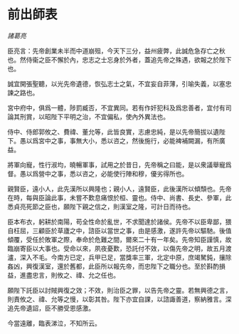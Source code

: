 <!DOCTYPE html>
<html lang="en">
<head>
    <meta charset="UTF-8">
    <meta name="viewport" content="width=device-width, initial-scale=1.0">
    <title>前出師表</title>
</head>
<body>
<h1>前出師表</h1>
<cite>諸葛亮</cite>
<p>臣亮言：先帝創業未半而中道崩殂，今天下三分，益州疲弊，此誠危急存亡之秋也。然侍衞之臣不懈於內，忠志之士忘身於外者，蓋追先帝之殊遇，欲報之於陛下也。</p>
<p>誠宜開張聖聽，以光先帝遺德，恢弘志士之氣，不宜妄自菲薄，引喻失義，以塞忠諫之路也。</p>
<p>宮中府中，俱爲一體，陟罰臧否，不宜異同。若有作奸犯科及爲忠善者，宜付有司論其刑賞，以昭陛下平明之治，不宜偏私，使內外異法也。</p>
<p>侍中、侍郎郭攸之、費禕、董允等，此皆良實，志慮忠純，是以先帝簡拔以遺陛下。愚以爲宮中之事，事無大小，悉以咨之，然後施行，必能裨補闕漏，有所廣益。</p>
<p>將軍向寵，性行淑均，曉暢軍事，試用之於昔日，先帝稱之曰能，是以衆議舉寵爲督。愚以爲營中之事，悉以咨之，必能使行陣和穆，優劣得所也。</p>
<p>親賢臣，遠小人，此先漢所以興隆也；親小人，遠賢臣，此後漢所以傾頹也。先帝在時，每與臣論此事，未嘗不歎息痛恨於桓、靈也。侍中、尚書、長史、參軍，此悉貞亮死節之臣也，願陛下親之信之，則漢室之隆，可計日而待也。</p>
<p>臣本布衣，躬耕於南陽，苟全性命於亂世，不求聞達於諸侯。先帝不以臣卑鄙，猥自枉屈，三顧臣於草廬之中，諮臣以當世之事，由是感激，遂許先帝以驅馳。後值傾覆，受任於敗軍之際，奉命於危難之間，爾來二十有一年矣。先帝知臣謹慎，故臨崩寄臣以大事也。受命以來，夙夜憂歎，恐託付不效，以傷先帝之明，故五月渡瀘，深入不毛。今南方已定，兵甲已足，當獎率三軍，北定中原，庶竭駑鈍，攘除姦凶，興復漢室，還於舊都，此臣所以報先帝，而忠陛下之職分也。至於斟酌損益，進盡忠言，則攸之、禕、允之任也。</p>
<p>願陛下託臣以討賊興復之效；不效，則治臣之罪，以告先帝之靈。若無興德之言，則責攸之、禕、允等之慢，以彰其咎。陛下亦宜自課，以諮諏善道，察納雅言。深追先帝遺詔，臣不勝受恩感激。</p>
<p>今當遠離，臨表涕泣，不知所云。</p>
</body>
</html>
